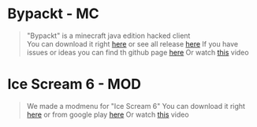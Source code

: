 # Bypackt - MC
> "Bypackt" is a minecraft java edition hacked client<br>
> You can download it right <a href="/bypackt">here</a> or see all release <a href="https://github.com/ZeroZipp/Bypackt/releases">here</a>
> If you have issues or ideas you can find th github page <a href="https://github.com/ZeroZipp/Bypackt">here</a>
> Or watch <a href="https://www.youtube.com/watch?v=8TtMP1h5smI">this</a> video

# Ice Scream 6 - MOD
> We made a modmenu for "Ice Scream 6"
> You can download it right <a href="/mod/icescream6">here</a> or from google play <a href="https://play.google.com/store/apps/details?id=com.keplerians.icescream6">here</a>
> Or watch <a href="https://www.youtube.com/watch?v=Cql_pBTxrVI">this</a> video

